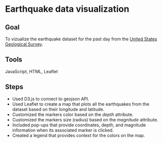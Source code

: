 # Earthquake data visualization
## Goal
To vizualize the earthquake dataset for the past day from the [United States Geological Survey](https://earthquake.usgs.gov/earthquakes/feed/v1.0/geojson.php).
## Tools
JavaScript, HTML, Leaflet
## Steps
- Used D3.js to connect to geojson API.
- Used Leaflet to create a map that plots all the earthquakes from the dataset based on their longitude and latitude.
- Customized the markers color based on the *depth* attribute.
- Customized the markers size (radius) based on the *magnitude* attribute.
- Included pop-ups that provide coordinates, depth, and magnitude information when its associated marker is clicked.
- Created a legend that provides context for the colors on the map.
